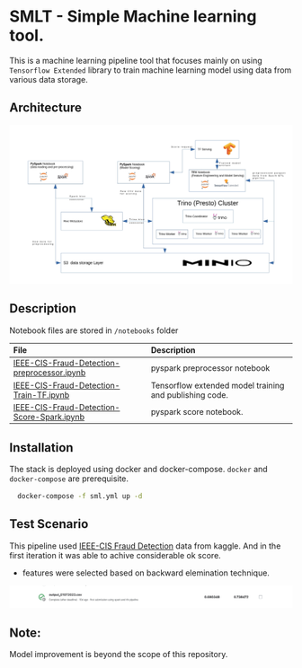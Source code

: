 
# SMLT - Simple Machine learning tool.

This is a machine learning pipeline tool that focuses mainly on using `Tensorflow Extended` library to train machine learning model using data from various data storage.




## Architecture


![Alt Image text](/docs/architecture.jpg)


## Description

Notebook files are stored in `/notebooks` folder

| File | Description |
| :----| :-----------|
|[IEEE-CIS-Fraud-Detection-preprocessor.ipynb](notebooks/IEEE-CIS-Fraud-Detection-preprocessor.ipynb)| pyspark preprocessor notebook |
|[IEEE-CIS-Fraud-Detection-Train-TF.ipynb](notebooks/IEEE-CIS-Fraud-Detection-Train-TF.ipynb)| Tensorflow extended model training and publishing code. |
|[IEEE-CIS-Fraud-Detection-Score-Spark.ipynb](notebooks/IEEE-CIS-Fraud-Detection-Score-Spark.ipynb) | pyspark score notebook. |


## Installation

The stack is deployed using docker and docker-compose. `docker` and `docker-compose` are prerequisite.


```bash
  docker-compose -f sml.yml up -d
```

## Test Scenario

This pipeline used [IEEE-CIS Fraud Detection](https://www.kaggle.com/competitions/ieee-fraud-detection/overview) data from kaggle. And in the first iteration it was able to achive considerable ok score. 

* features were selected based on backward elemination technique. 

![Alt Image text](/docs/kaggle_scoring.png)

## Note:

Model improvement is beyond the scope of this repository.
    
